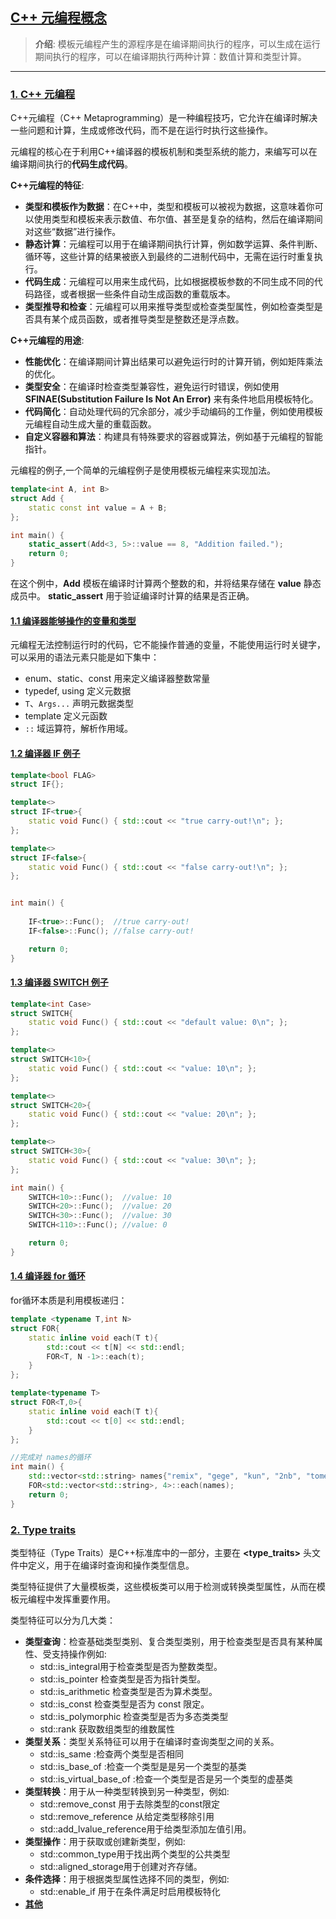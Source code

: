 ## [C++ 元编程概念](#)
> **介绍**: 模板元编程产生的源程序是在编译期间执行的程序，可以生成在运行期间执行的程序，可以在编译期执行两种计算：数值计算和类型计算。

----

### [1. C++ 元编程](#)
C++元编程（C++ Metaprogramming）是一种编程技巧，它允许在编译时解决一些问题和计算，生成或修改代码，而不是在运行时执行这些操作。

元编程的核心在于利用C++编译器的模板机制和类型系统的能力，来编写可以在编译期间执行的**代码生成代码**。

**C++元编程的特征**:
* **类型和模板作为数据**：在C++中，类型和模板可以被视为数据，这意味着你可以使用类型和模板来表示数值、布尔值、甚至是复杂的结构，然后在编译期间对这些“数据”进行操作。
* **静态计算**：元编程可以用于在编译期间执行计算，例如数学运算、条件判断、循环等，这些计算的结果被嵌入到最终的二进制代码中，无需在运行时重复执行。
* **代码生成**：元编程可以用来生成代码，比如根据模板参数的不同生成不同的代码路径，或者根据一些条件自动生成函数的重载版本。
* **类型推导和检查**：元编程可以用来推导类型或检查类型属性，例如检查类型是否具有某个成员函数，或者推导类型是整数还是浮点数。

**C++元编程的用途**:
* **性能优化**：在编译期间计算出结果可以避免运行时的计算开销，例如矩阵乘法的优化。
* **类型安全**：在编译时检查类型兼容性，避免运行时错误，例如使用 **SFINAE(Substitution Failure Is Not An Error)** 来有条件地启用模板特化。
* **代码简化**：自动处理代码的冗余部分，减少手动编码的工作量，例如使用模板元编程自动生成大量的重载函数。
* **自定义容器和算法**：构建具有特殊要求的容器或算法，例如基于元编程的智能指针。

元编程的例子,一个简单的元编程例子是使用模板元编程来实现加法。
```c++
template<int A, int B>
struct Add {
    static const int value = A + B;
};

int main() {
    static_assert(Add<3, 5>::value == 8, "Addition failed.");
    return 0;
}
```
在这个例中，**Add** 模板在编译时计算两个整数的和，并将结果存储在 **value** 静态成员中。
**static_assert** 用于验证编译时计算的结果是否正确。

#### [1.1 编译器能够操作的变量和类型](#)
元编程无法控制运行时的代码，它不能操作普通的变量，不能使用运行时关键字，可以采用的语法元素只能是如下集中：

* enum、static、const 用来定义编译器整数常量
* typedef, using 定义元数据
* `T`、`Args...` 声明元数据类型
* template 定义元函数
* `::` 域运算符，解析作用域。

#### [1.2 编译器 IF 例子](#)
```cpp
template<bool FLAG>
struct IF{};

template<>
struct IF<true>{
    static void Func() { std::cout << "true carry-out!\n"; };
};

template<>
struct IF<false>{
    static void Func() { std::cout << "false carry-out!\n"; };
};


int main() {
    
    IF<true>::Func();  //true carry-out!
    IF<false>::Func(); //false carry-out!

    return 0;
}
```

#### [1.3 编译器 SWITCH 例子](#)
```cpp
template<int Case>
struct SWITCH{
    static void Func() { std::cout << "default value: 0\n"; };
};

template<>
struct SWITCH<10>{
    static void Func() { std::cout << "value: 10\n"; };
};

template<>
struct SWITCH<20>{
    static void Func() { std::cout << "value: 20\n"; };
};

template<>
struct SWITCH<30>{
    static void Func() { std::cout << "value: 30\n"; };
};

int main() {
    SWITCH<10>::Func();  //value: 10
    SWITCH<20>::Func();  //value: 20
    SWITCH<30>::Func();  //value: 30
    SWITCH<110>::Func(); //value: 0

    return 0;
}
```
#### [1.4 编译器 for 循环](#)
for循环本质是利用模板递归：
```cpp
template <typename T,int N>
struct FOR{
    static inline void each(T t){
        std::cout << t[N] << std::endl;
        FOR<T, N -1>::each(t);
    }
};

template<typename T>
struct FOR<T,0>{
    static inline void each(T t){
        std::cout << t[0] << std::endl;
    }
};

//完成对 names的循环
int main() {
    std::vector<std::string> names{"remix", "gege", "kun", "2nb", "tome"};
    FOR<std::vector<std::string>, 4>::each(names);
    return 0;
}
```

### [2. Type traits](#)
类型特征（Type Traits）是C++标准库中的一部分，主要在 **\<type_traits\>** 头文件中定义，用于在编译时查询和操作类型信息。

类型特征提供了大量模板类，这些模板类可以用于检测或转换类型属性，从而在模板元编程中发挥重要作用。

类型特征可以分为几大类：
* **类型查询**：检查基础类型类别、复合类型类别，用于检查类型是否具有某种属性、受支持操作例如:
  * std::is_integral用于检查类型是否为整数类型。
  * std::is_pointer 检查类型是否为指针类型。
  * std::is_arithmetic 检查类型是否为算术类型。
  * std::is_const 检查类型是否为 const 限定。
  * std::is_polymorphic 检查类型是否为多态类类型
  * std::rank 获取数组类型的维数属性
* **类型关系**：类型关系特征可以用于在编译时查询类型之间的关系。
  * std::is_same :检查两个类型是否相同
  * std::is_base_of :检查一个类型是是另一个类型的基类
  * std::is_virtual_base_of :检查一个类型是否是另一个类型的虚基类
* **类型转换**：用于从一种类型转换到另一种类型，例如:
  * std::remove_const 用于去除类型的const限定
  * std::remove_reference 从给定类型移除引用
  * std::add_lvalue_reference用于给类型添加左值引用。
* **类型操作**：用于获取或创建新类型，例如:
  * std::common_type用于找出两个类型的公共类型
  * std::aligned_storage用于创建对齐存储。
* **条件选择**：用于根据类型属性选择不同的类型，例如:
  * std::enable_if 用于在条件满足时启用模板特化
* [**其他**](https://zh.cppreference.com/w/cpp/meta)